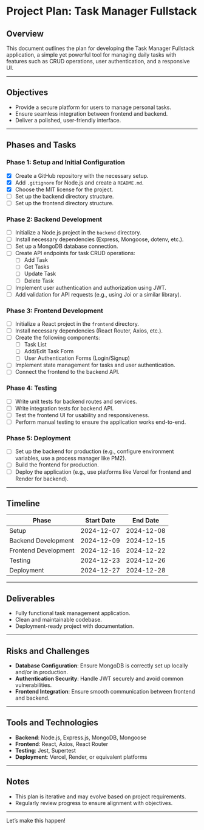 # Project Plan: Task Manager Fullstack

## Overview
This document outlines the plan for developing the Task Manager Fullstack application, a simple yet powerful tool for managing daily tasks with features such as CRUD operations, user authentication, and a responsive UI.

---

## Objectives
- Provide a secure platform for users to manage personal tasks.
- Ensure seamless integration between frontend and backend.
- Deliver a polished, user-friendly interface.

---

## Phases and Tasks

### Phase 1: Setup and Initial Configuration
- [x] Create a GitHub repository with the necessary setup.
- [x] Add `.gitignore` for Node.js and create a `README.md`.
- [x] Choose the MIT license for the project.
- [ ] Set up the backend directory structure.
- [ ] Set up the frontend directory structure.

### Phase 2: Backend Development
- [ ] Initialize a Node.js project in the `backend` directory.
- [ ] Install necessary dependencies (Express, Mongoose, dotenv, etc.).
- [ ] Set up a MongoDB database connection.
- [ ] Create API endpoints for task CRUD operations:
  - [ ] Add Task
  - [ ] Get Tasks
  - [ ] Update Task
  - [ ] Delete Task
- [ ] Implement user authentication and authorization using JWT.
- [ ] Add validation for API requests (e.g., using Joi or a similar library).

### Phase 3: Frontend Development
- [ ] Initialize a React project in the `frontend` directory.
- [ ] Install necessary dependencies (React Router, Axios, etc.).
- [ ] Create the following components:
  - [ ] Task List
  - [ ] Add/Edit Task Form
  - [ ] User Authentication Forms (Login/Signup)
- [ ] Implement state management for tasks and user authentication.
- [ ] Connect the frontend to the backend API.

### Phase 4: Testing
- [ ] Write unit tests for backend routes and services.
- [ ] Write integration tests for backend API.
- [ ] Test the frontend UI for usability and responsiveness.
- [ ] Perform manual testing to ensure the application works end-to-end.

### Phase 5: Deployment
- [ ] Set up the backend for production (e.g., configure environment variables, use a process manager like PM2).
- [ ] Build the frontend for production.
- [ ] Deploy the application (e.g., use platforms like Vercel for frontend and Render for backend).

---

## Timeline

| Phase              | Start Date | End Date   |
|--------------------|------------|------------|
| Setup              | 2024-12-07 | 2024-12-08 |
| Backend Development| 2024-12-09 | 2024-12-15 |
| Frontend Development| 2024-12-16 | 2024-12-22 |
| Testing            | 2024-12-23 | 2024-12-26 |
| Deployment         | 2024-12-27 | 2024-12-28 |

---

## Deliverables
- Fully functional task management application.
- Clean and maintainable codebase.
- Deployment-ready project with documentation.

---

## Risks and Challenges
- **Database Configuration**: Ensure MongoDB is correctly set up locally and/or in production.
- **Authentication Security**: Handle JWT securely and avoid common vulnerabilities.
- **Frontend Integration**: Ensure smooth communication between frontend and backend.

---

## Tools and Technologies
- **Backend**: Node.js, Express.js, MongoDB, Mongoose
- **Frontend**: React, Axios, React Router
- **Testing**: Jest, Supertest
- **Deployment**: Vercel, Render, or equivalent platforms

---

## Notes
- This plan is iterative and may evolve based on project requirements.
- Regularly review progress to ensure alignment with objectives.

---

Let’s make this happen!
